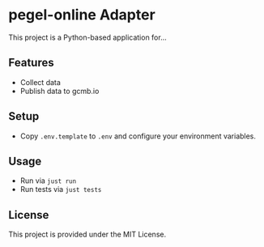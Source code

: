 # pegel-online Adapter

This project is a Python-based application for...

## Features

* Collect data
* Publish data to gcmb.io

## Setup

* Copy `.env.template` to `.env` and configure your environment variables.

## Usage

* Run via `just run`
* Run tests via `just tests`

## License

This project is provided under the MIT License.
